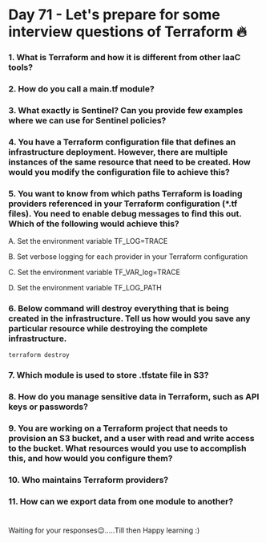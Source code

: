 # Day 71 - Let's prepare for some interview questions of Terraform 🔥

### 1. What is Terraform and how it is different from other IaaC tools?
### 2. How do you call a main.tf module?
### 3. What exactly is Sentinel? Can you provide few examples where we can use for Sentinel policies?
### 4. You have a Terraform configuration file that defines an infrastructure deployment. However, there are multiple instances of the same resource that need to be created. How would you modify the configuration file to achieve this?
### 5. You want to know from which paths Terraform is loading providers referenced in your Terraform configuration (*.tf files). You need to enable debug messages to find this out. Which of the following would achieve this? 

A. Set the environment variable TF_LOG=TRACE

B. Set verbose logging for each provider in your Terraform configuration

C. Set the environment variable TF_VAR_log=TRACE

D. Set the environment variable TF_LOG_PATH


### 6. Below command will destroy everything that is being created in the infrastructure. Tell us how would you save any particular resource while destroying the complete infrastructure.

```
terraform destroy
```


### 7. Which module is used to store .tfstate file in S3?
### 8. How do you manage sensitive data in Terraform, such as API keys or passwords?
### 9. You are working on a Terraform project that needs to provision an S3 bucket, and a user with read and write access to the bucket. What resources would you use to accomplish this, and how would you configure them?
### 10. Who maintains Terraform providers?
### 11. How can we export data from one module to another?





#
Waiting for your responses😉.....Till then Happy learning :)